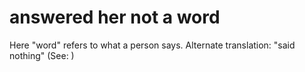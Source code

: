 
# answered her not a word
Here "word" refers to what a person says. Alternate translation: "said nothing" (See: )